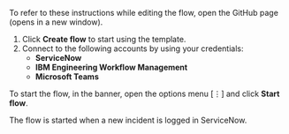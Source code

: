To refer to these instructions while editing the flow, open the GitHub page (opens in a new window).

1.	Click **Create flow** to start using the template.
2.	Connect to the following accounts by using your credentials:
    -	**ServiceNow**
    -	**IBM Engineering Workflow Management** 
    - **Microsoft Teams**     

To start the flow, in the banner, open the options menu [⋮] and click **Start flow**.

The flow is started when a new incident is logged in ServiceNow.
